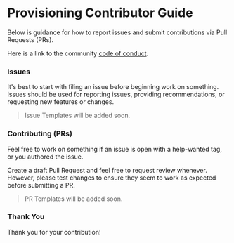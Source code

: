 # Provisioning Contributor Guide

Below is guidance for how to report issues and submit contributions via Pull Requests (PRs).

Here is a link to the community [code of conduct](CODE_OF_CONDUCT.md).

### Issues

It's best to start with filing an issue before beginning work on something. Issues should be used
for reporting issues, providing recommendations, or requesting new features or changes.

> Issue Templates will be added soon.

### Contributing (PRs)

Feel free to work on something if an issue is open with a help-wanted tag, or you authored the
issue.

Create a draft Pull Request and feel free to request review whenever. However, please test changes
to ensure they seem to work as expected before submitting a PR.

> PR Templates will be added soon.

### Thank You

Thank you for your contribution!
